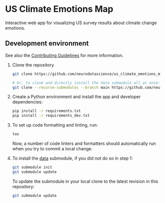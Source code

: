 # US Climate Emotions Map
Interactive web app for visualizing US survey results about climate change emotions.


## Development environment

See also the [Contributing Guidelines](CONTRIBUTING.md) for more information.

1. Clone the repository
    ```bash
    git clone https://github.com/neurodatascience/us_climate_emotions_map.git

    # Or, to clone and directly install the data submodule all at once:
    git clone --recurse-submodules --branch main https://github.com/neurodatascience/us_climate_emotions_map.git
    ```

2. Create a Python environment and install the app and developer dependencies:

    ```bash
    pip install -r requirements.txt
    pip install -r requirements_dev.txt
    ```

2. To set up code formatting and linting, run:
    ```bash
    tox
    ```
    Now, a number of code linters and formatters should automatically run when you try to commit a local change.

3. To install the [data](https://github.com/neurodatascience/us_climate_emotions_data) submodule, if you did not do so in step 1:
    ```bash
    git submodule init
    git submodule update
    ```

    To update the submodule in your local clone to the latest revision in this repository:
    ```bash
    git submodule update
    ```
